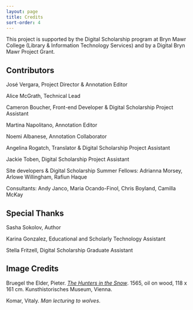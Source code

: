```yaml
---
layout: page
title: Credits
sort-order: 4
---
```


This project is supported by the Digital Scholarship program at Bryn Mawr College (Library & Information Technology Services) and by a Digital Bryn Mawr Project Grant.

## Contributors

José Vergara, Project Director & Annotation Editor

Alice McGrath, Technical Lead

Cameron Boucher, Front-end Developer & Digital Scholarship Project Assistant

Martina Napolitano, Annotation Editor

Noemi Albanese, Annotation Collaborator

Angelina Rogatch, Translator & Digital Scholarship Project Assistant

Jackie Toben, Digital Scholarship Project Assistant

Site developers & Digital Scholarship Summer Fellows: Adrianna Morsey, Arlowe Willingham, Rafiun Haque

Consultants: Andy Janco, Maria Ocando-Finol, Chris Boyland, Camilla McKay

## Special Thanks

Sasha Sokolov, Author

Karina Gonzalez, Educational and Scholarly Technology Assistant

Stella Fritzell, Digital Scholarship Graduate Assistant

## Image Credits

Bruegel the Elder, Pieter. [*The Hunters in the Snow*](https://commons.wikimedia.org/wiki/File:Pieter_Bruegel_the_Elder_-_Hunters_in_the_Snow_(Winter)_-_Google_Art_Project.jpg). 1565, oil on wood, 118 x 161 cm. Kunsthistorisches Museum, Vienna.

Komar, Vitaly. *Man lecturing to wolves*.

